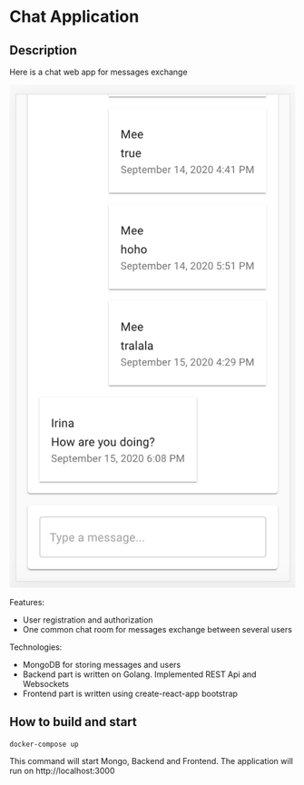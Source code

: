 Chat Application
======

Description
----------------
Here is a chat web app for messages exchange

![Screenshot](./screenshot.png)

Features:
- User registration and authorization
- One common chat room for messages exchange between several users

Technologies:
+ MongoDB for storing messages and users
+ Backend part is written on Golang. Implemented REST Api and Websockets
+ Frontend part is written using create-react-app bootstrap

How to build and start
----------------
```
docker-compose up
```
This command will start Mongo, Backend and Frontend. The application will run on http://localhost:3000
